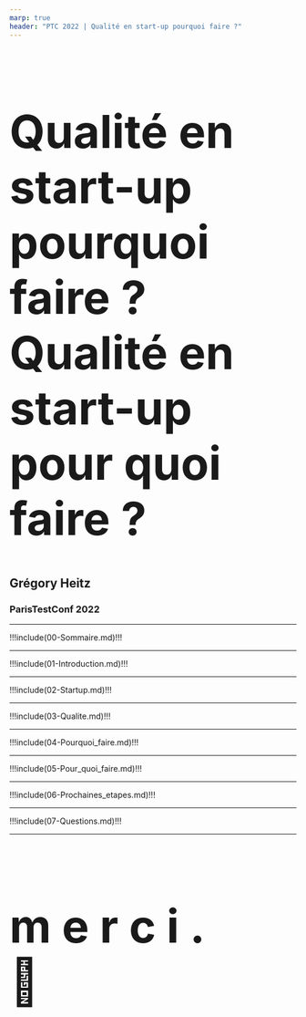 ```yaml
---
marp: true
header: "PTC 2022 | Qualité en start-up pourquoi faire ?"
---
```

<!--
_header: ""
_footer: ""
-->

# <!-- fit --> **Qualité en start-up pourquoi faire ?**<br/>Qualité en start-up pour quoi faire ?

## **Grégory Heitz**

### ParisTestConf **2022**

---
<!--
_footer: ""
-->

!!!include(00-Sommaire.md)!!!

---
<!--
_footer: ""
footer: "1 | Introduction"
-->

!!!include(01-Introduction.md)!!!

---
<!--
_footer: ""
footer: "2 | Startup"
-->

!!!include(02-Startup.md)!!!

---
<!--
_footer: ""
footer: "3 | Qualité"
-->

!!!include(03-Qualite.md)!!!

---
<!--
_footer: ""
footer: "4 | Pourquoi faire ?"
-->

!!!include(04-Pourquoi_faire.md)!!!

---
<!--
_footer: ""
footer: "5 | Pour quoi faire ?"
-->

!!!include(05-Pour_quoi_faire.md)!!!

---
<!--
_footer: ""
footer: "6 | Prochaine étapes ?"
-->

!!!include(06-Prochaines_etapes.md)!!!

---
<!--
_footer: ""
-->
<style scoped>
section {
    text-align: center
}
</style>

!!!include(07-Questions.md)!!!

---
<!--
_footer: "Grégory Heitz | [https://github.com/edno/ptc-2022](https://github.com/edno/ptc-2022) | 2022"
-->
<style scoped>
footer, section {
    text-align: center;
}
footer {
    width: 100%;
}
h1 {
    font-size: 5rem;
}
</style>

# m e r c i **.**<br>🫶
